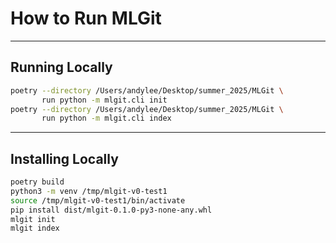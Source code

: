 # How to Run MLGit

---

## Running Locally

```bash
poetry --directory /Users/andylee/Desktop/summer_2025/MLGit \
       run python -m mlgit.cli init
poetry --directory /Users/andylee/Desktop/summer_2025/MLGit \
       run python -m mlgit.cli index    
```

---

## Installing Locally

```bash
poetry build
python3 -m venv /tmp/mlgit-v0-test1
source /tmp/mlgit-v0-test1/bin/activate
pip install dist/mlgit-0.1.0-py3-none-any.whl
mlgit init
mlgit index
```

